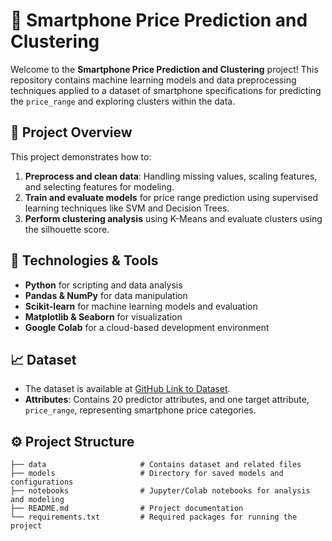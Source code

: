 # 📱 Smartphone Price Prediction and Clustering

Welcome to the **Smartphone Price Prediction and Clustering** project! This repository contains machine learning models and data preprocessing techniques applied to a dataset of smartphone specifications for predicting the `price_range` and exploring clusters within the data.

## 📂 Project Overview

This project demonstrates how to:
1. **Preprocess and clean data**: Handling missing values, scaling features, and selecting features for modeling.
2. **Train and evaluate models** for price range prediction using supervised learning techniques like SVM and Decision Trees.
3. **Perform clustering analysis** using K-Means and evaluate clusters using the silhouette score.

## 🔧 Technologies & Tools

- **Python** for scripting and data analysis
- **Pandas & NumPy** for data manipulation
- **Scikit-learn** for machine learning models and evaluation
- **Matplotlib & Seaborn** for visualization
- **Google Colab** for a cloud-based development environment

## 📈 Dataset

- The dataset is available at [GitHub Link to Dataset](https://raw.githubusercontent.com/isnanmulia/lecture-datasets/main/mobileprice_modified.csv).
- **Attributes**: Contains 20 predictor attributes, and one target attribute, `price_range`, representing smartphone price categories.

## ⚙️ Project Structure

```plaintext
├── data                     # Contains dataset and related files
├── models                   # Directory for saved models and configurations
├── notebooks                # Jupyter/Colab notebooks for analysis and modeling
├── README.md                # Project documentation
└── requirements.txt         # Required packages for running the project
